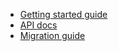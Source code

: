 - [Getting started guide](./getting-started.md)
- [API docs](./API.md)
- [Migration guide](./mirgation-guide.md)
